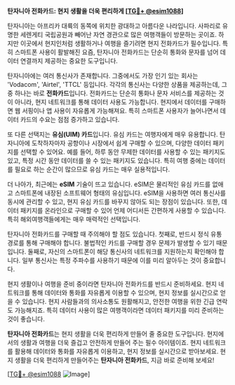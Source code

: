 **탄자니아 전화카드: 현지 생활을 더욱 편리하게 [[TG💪+ @esim1088](https://t.me/s/esim1088)]**

탄자니아는 아프리카 대륙의 동쪽에 위치한 광대하고 아름다운 나라입니다. 사파리로 유명한 세렌게티 국립공원과 빼어난 자연 경관으로 많은 여행객들이 방문하는 곳이죠. 하지만 이곳에서 현지인처럼 생활하거나 여행을 즐기려면 현지 전화카드가 필수입니다. 특히 스마트폰 사용이 활발해진 요즘, 탄자니아 전화카드는 단순히 통화와 문자를 넘어 데이터 연결까지 제공하는 중요한 도구입니다.

탄자니아에는 여러 통신사가 존재합니다. 그중에서도 가장 인기 있는 회사는 'Vodacom', 'Airtel', 'TTCL' 등입니다. 각각의 통신사는 다양한 상품을 제공하는데, 그 중 하나는 바로 **전화카드**입니다. 전화카드는 단순히 통화나 문자 서비스를 제공하는 것이 아니라, 현지 네트워크를 통해 데이터 사용도 가능합니다. 현지에서 데이터를 구매하면 웹 서핑이나 앱 사용이 자유롭게 가능해져요. 특히 스마트폰 사용자가 늘어나면서 데이터 카드의 수요는 점점 증가하고 있습니다.

또 다른 선택지는 **유심(UIM) 카드**입니다. 유심 카드는 여행자에게 매우 유용합니다. 탄자니아에 도착하자마자 공항이나 시장에서 쉽게 구매할 수 있으며, 다양한 데이터 패키지를 선택할 수 있어요. 예를 들어, 하루 동안 무제한 데이터를 사용할 수 있는 패키지도 있고, 특정 시간 동안 데이터를 쓸 수 있는 패키지도 있습니다. 특히 여행 중에는 데이터를 필요로 하는 순간이 많으므로 유심 카드는 매우 실용적입니다.

더 나아가, 최근에는 **eSIM** 기술이 뜨고 있습니다. eSIM은 물리적인 유심 카드를 없애고 스마트폰에 내장된 소프트웨어 형태의 유심입니다. eSIM을 사용하면 여러 통신사를 동시에 관리할 수 있고, 현지 유심 카드를 바꾸지 않아도 되는 장점이 있습니다. 또한, 데이터 패키지를 온라인으로 구매할 수 있어 언제 어디서든 간편하게 사용할 수 있습니다. 특히 해외여행객들에게는 매우 매력적인 선택입니다.

탄자니아 전화카드를 구매할 때 주의해야 할 점도 있습니다. 첫째로, 반드시 정식 유통 경로를 통해 구매해야 합니다. 불법적인 카드를 구매할 경우 문제가 발생할 수 있기 때문입니다. 둘째로, 자신의 스마트폰이 해당 통신사의 네트워크를 지원하는지 확인해야 합니다. 일부 통신사는 특정 주파수를 사용하기 때문에 이를 미리 알아두는 것이 중요합니다.

현지 생활이나 여행을 준비 중이라면 탄자니아 전화카드를 반드시 준비하세요. 현지 네트워크를 통해 데이터와 통화를 자유롭게 이용할 수 있으며, 현지 정보를 실시간으로 얻을 수 있습니다. 현지 사람들과의 의사소통도 원활해지고, 안전한 여행을 위한 긴급 연락도 가능해지죠. 특히 데이터 사용이 많은 여행객이라면 데이터 패키지를 미리 준비하는 것이 좋습니다.

**탄자니아 전화카드**는 현지 생활을 더욱 편리하게 만들어 줄 중요한 도구입니다. 현지에서의 생활과 여행을 더욱 즐겁고 안전하게 만들어 주는 필수 아이템이죠. 현지 네트워크를 활용해 데이터와 통화를 자유롭게 이용하고, 현지 정보를 실시간으로 받아보세요. 현지 생활을 더욱 편리하게 만들어주는 **탄자니아 전화카드**, 지금 바로 준비해 보세요!

[[TG💪+ @esim1088](https://t.me/s/esim1088) ![Image](https://i.postimg.cc/Y0z9fWf4/image.png)]
